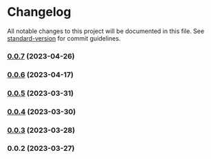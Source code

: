 # Changelog

All notable changes to this project will be documented in this file. See [standard-version](https://github.com/conventional-changelog/standard-version) for commit guidelines.

### [0.0.7](https://github.com/SethEden/HayStaller/compare/v0.0.6...v0.0.7) (2023-04-26)

### [0.0.6](https://github.com/SethEden/HayStaller/compare/v0.0.5...v0.0.6) (2023-04-17)

### [0.0.5](https://github.com/SethEden/HayStaller/compare/v0.0.4...v0.0.5) (2023-03-31)

### [0.0.4](https://github.com/SethEden/HayStaller/compare/v0.0.3...v0.0.4) (2023-03-30)

### [0.0.3](https://github.com/SethEden/HayStaller/compare/v0.0.2...v0.0.3) (2023-03-28)

### 0.0.2 (2023-03-27)
